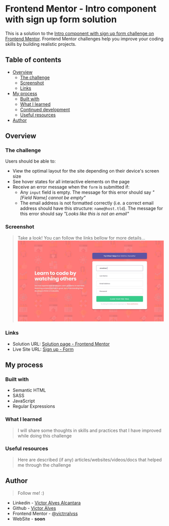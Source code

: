 # Frontend Mentor - Intro component with sign up form solution

This is a solution to the [Intro component with sign up form challenge on Frontend Mentor](https://www.frontendmentor.io/challenges/intro-component-with-signup-form-5cf91bd49edda32581d28fd1). Frontend Mentor challenges help you improve your coding skills by building realistic projects.

## Table of contents

- [Overview](#overview)
  - [The challenge](#the-challenge)
  - [Screenshot](#screenshot)
  - [Links](#links)
- [My process](#my-process)
  - [Built with](#built-with)
  - [What I learned](#what-i-learned)
  - [Continued development](#continued-development)
  - [Useful resources](#useful-resources)
- [Author](#author)

## Overview

### The challenge

Users should be able to:

- View the optimal layout for the site depending on their device's screen size
- See hover states for all interactive elements on the page
- Receive an error message when the `form` is submitted if:
  - Any `input` field is empty. The message for this error should say _"[Field Name] cannot be empty"_
  - The email address is not formatted correctly (i.e. a correct email address should have this structure: `name@host.tld`). The message for this error should say _"Looks like this is not an email"_

### Screenshot

> Take a look! You can follow the links bellow for more details...
> ![Alt text](design/desktop-design.jpg)

### Links

- Solution URL: [Solution page - Frontend Mentor](https://www.frontendmentor.io/solutions/responsive-input-validation-semantic-html-sass-JUhDCuEp1V)
- Live Site URL: [Sign up - Form](https://signup-form-victrralvss.netlify.app)

## My process

### Built with

- Semantic HTML
- SASS
- JavaScript
- Regular Expressions

### What I learned

> I will share some thoughts in skills and practices that I have improved while doing this challenge

### Useful resources

> Here are described (if any) articles/websites/videos/docs that helped me through the challenge

## Author

> Follow me! :)

- Linkedin - [Victor Alves Alcantara](https://www.linkedin.com/in/victrralvss/)
- Github - [Victor Alves](https://github.com/victrralvss)
- Frontend Mentor - [@victrralvss](https://www.frontendmentor.io/profile/victrralvss)
- WebSite - **soon**
